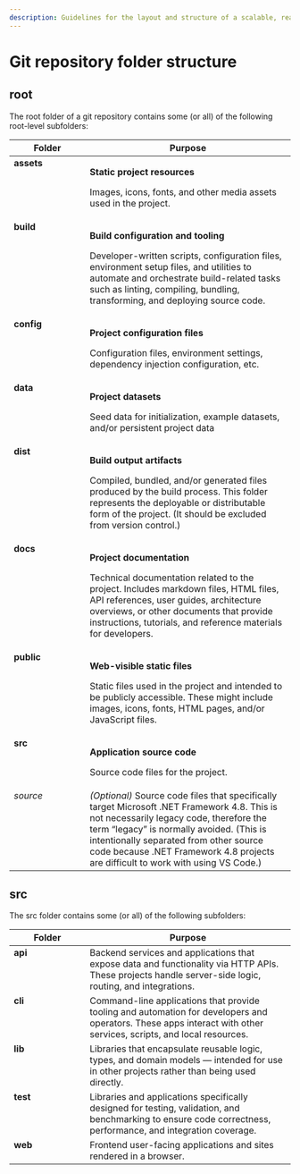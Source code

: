 ```yaml
---
description: Guidelines for the layout and structure of a scalable, readable codebase
---
```


# Git repository folder structure

## root

The root folder of a git repository contains some (or all) of the following root-level subfolders:

<table><thead><tr><th width="120" valign="top">Folder</th><th valign="top">Purpose</th></tr></thead><tbody><tr><td valign="top"><strong>assets</strong></td><td valign="top"><p><strong>Static project resources</strong></p><p>Images, icons, fonts, and other media assets used in the project.</p></td></tr><tr><td valign="top"><strong>build</strong></td><td valign="top"><p><strong>Build configuration and tooling</strong></p><p>Developer-written scripts, configuration files, environment setup files, and utilities to automate and orchestrate build-related tasks such as linting,  compiling, bundling, transforming, and deploying source code.</p></td></tr><tr><td valign="top"><strong>config</strong></td><td valign="top"><p><strong>Project configuration files</strong></p><p>Configuration files, environment settings, dependency injection configuration, etc.</p></td></tr><tr><td valign="top"><strong>data</strong></td><td valign="top"><p><strong>Project datasets</strong></p><p>Seed data for initialization, example datasets, and/or persistent project data</p></td></tr><tr><td valign="top"><strong>dist</strong></td><td valign="top"><p><strong>Build output artifacts</strong></p><p>Compiled, bundled, and/or generated files produced by the build process. This folder represents the deployable or distributable form of the project. (It should be excluded from version control.)</p></td></tr><tr><td valign="top"><strong>docs</strong></td><td valign="top"><p><strong>Project documentation</strong></p><p>Technical documentation related to the project. Includes markdown files, HTML files, API references, user guides, architecture overviews, or other documents that provide instructions, tutorials, and reference materials for developers.</p></td></tr><tr><td valign="top"><strong>public</strong></td><td valign="top"><p><strong>Web-visible static files</strong></p><p>Static files used in the project and intended to be publicly accessible. These might include images, icons, fonts, HTML pages, and/or JavaScript files.</p></td></tr><tr><td valign="top"><strong>src</strong></td><td valign="top"><p><strong>Application source code</strong></p><p>Source code files for the project.</p></td></tr><tr><td valign="top"><em>source</em></td><td valign="top"><em>(Optional)</em> Source code files that specifically target Microsoft .NET Framework 4.8. This is not necessarily legacy code, therefore the term “legacy” is normally avoided. (This is intentionally separated from other source code because .NET Framework 4.8 projects are difficult to work with using VS Code.)</td></tr></tbody></table>

## src

The src folder contains some (or all) of the following subfolders:

<table><thead><tr><th width="120" valign="top">Folder</th><th valign="top">Purpose</th></tr></thead><tbody><tr><td valign="top"><strong>api</strong></td><td valign="top">Backend services and applications that expose data and functionality via HTTP APIs. These projects handle server-side logic, routing, and integrations.</td></tr><tr><td valign="top"><strong>cli</strong></td><td valign="top">Command-line applications that provide tooling and automation for developers and operators. These apps interact with other services, scripts, and local resources.</td></tr><tr><td valign="top"><strong>lib</strong></td><td valign="top">Libraries that encapsulate reusable logic, types, and domain models — intended for use in other projects rather than being used directly.</td></tr><tr><td valign="top"><strong>test</strong></td><td valign="top">Libraries and applications specifically designed for testing, validation, and benchmarking to ensure code correctness, performance, and integration coverage.</td></tr><tr><td valign="top"><strong>web</strong></td><td valign="top">Frontend user-facing applications and sites rendered in a browser.</td></tr></tbody></table>
